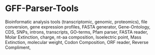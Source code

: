# GFF-Parser-Tools
Bioinformatic analysis tools (transcriptomic, genomic, proteomics), file conversion, gene expression profiles, FASTA generator, Gene-Ontology, CDS, SNPs, introns, transcripts, GO-terms, Pfam parser, FASTA reader, Molar Extinction, charge, nt-aa composition, Isoelectric point,  Mass Extinction, molecular weight, Codon Composition,  ORF reader,  Reverse Compliment,
